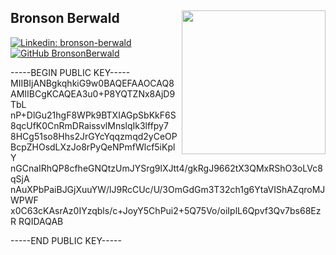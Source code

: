 <h2> Bronson Berwald
<img align='right' src="https://user-images.githubusercontent.com/15955558/30788339-19484f2e-a19b-11e7-9ac7-69562fba55b7.gif" width="230"></h2>

[![Linkedin: bronson-berwald](https://img.shields.io/badge/-bronsonberwald-blue?style=flat-square&logo=Linkedin&logoColor=white&link=https://www.linkedin.com/in/bronson-berwald/)](https://www.linkedin.com/in/bronson-berwald/)
[![GitHub BronsonBerwald](https://img.shields.io/github/followers/BronsonBerwald?label=follow&style=social)](https://github.com/BronsonBerwald)

-----BEGIN PUBLIC KEY-----
MIIBIjANBgkqhkiG9w0BAQEFAAOCAQ8AMIIBCgKCAQEA3u0+P8YQTZNx8AjD9TbL
nP+DlGu21hgF8WPk9BTXIAGpSbKkF6S8qcUfK0CnRmDRaissvlMnslqIk3lffpy7
8HCg51so8Hhs2JrGYcYqqzmqd2yCeOPBcpZHOsdLXzJo8rPyQeNPmfWlcf5iKplY
nGCnaIRhQP8cfheGNQtzUmJYSrg9lXJtt4/gkRgJ9662tX3QMxRShO3oLVc8qSjA
nAuXPbPaiBJGjXuuYW/lJ9RcCUc/U/3OmGdGm3T32ch1g6YtaVIShAZqroMJWPWF
x0C63cKAsrAz0IYzqbls/c+JoyY5ChPui2+5Q75Vo/oiIplL6Qpvf3Qv7bs68EzR
RQIDAQAB

-----END PUBLIC KEY-----
